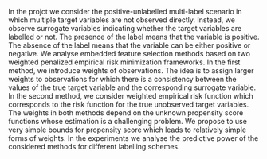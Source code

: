 In the projct we consider the positive-unlabelled multi-label scenario in which multiple target variables are not observed directly. Instead, we observe surrogate variables indicating  whether the   target variables are labelled  or not. The presence of the label means that the  variable is positive. The absence of the label  means that the  variable can be either positive or negative. We analyse embedded feature selection methods based on two weighted penalized empirical risk minimization frameworks. 
In the first method, we introduce weights of observations. The idea is to assign larger weights to observations for which there is a consistency between the values of the true target variable and the corresponding surrogate variable. In the second method, we consider  weighted empirical risk function which corresponds to the risk function for the true unobserved target variables. The weights in both methods depend on the unknown propensity score functions whose estimation is a challenging problem. We propose to use very simple bounds for propensity score which  leads to relatively simple forms of weights. In the experiments we analyse the predictive power of the considered methods for different labelling schemes.

